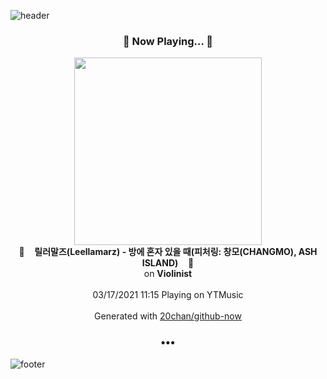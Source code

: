 ![header](https://capsule-render.vercel.app/api?type=wave&height=170&section=header&text=Hi.%20I'm%20SHIFT&fontColor=090707&fontAlignX=45&fontAlignY=65&fontSize=100)

<h3 align="center">🎵 Now Playing... 🎵</h3>
<p align="center">
  <a href="https://music.youtube.com/watch?v=4PK2n52X-4I">
    <img width="300" src="https://lh3.googleusercontent.com/F72A4V2wD8hpEdEBt7AOAFIBcUAvj5DuG_HR1UzVr24B0ZCqgfUSO_mfOsbPygXNx_SLaEG2_MkvagTy">
  </a>
  <br>
  🎵&nbsp&nbsp&nbsp <b>릴러말즈(Leellamarz) - 방에 혼자 있을 때(피처링: 창모(CHANGMO), ASH ISLAND)</b> &nbsp&nbsp&nbsp🎵
  <br>
  on <b>Violinist</b>
  
  <br />
  <br />
  03/17/2021 11:15 Playing on YTMusic
  <br />
  <br />
  Generated with <a href="https://github.com/20chan/github-now">20chan/github-now</a>
</p>

<h3 align="center">•••</h3>

![footer](https://capsule-render.vercel.app/api?type=wave&height=150&section=footer)
